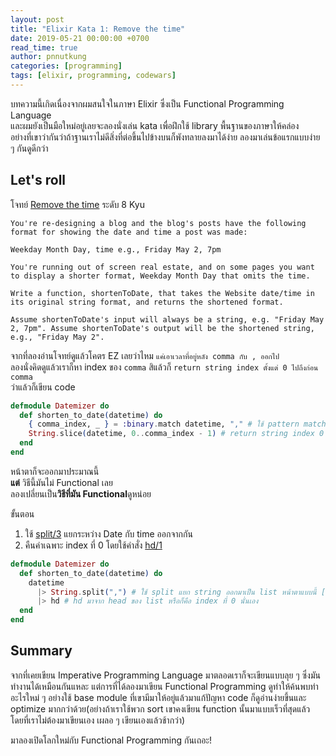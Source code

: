 ```yaml
---
layout: post
title: "Elixir Kata 1: Remove the time"
date: 2019-05-21 00:00:00 +0700
read_time: true
author: pnnutkung
categories: [programming]
tags: [elixir, programming, codewars]
---
```


บทความนี้เกิดเนื่องจากผมสนใจในภาษา Elixir ซึ่งเป็น Functional Programming Language  
และผมยังเป็นมือใหม่อยู่เลยจะลองนั่งเล่น kata เพื่อฝึกใช้ library พื้นฐานของภาษาให้คล่อง  
อย่างที่เขาว่ากันว่าถ้าฐานเราไม่ดีสิ่งที่ต่อขึ้นไปข้างบนก็พังทลายลงมาได้ง่าย ลองมาเล่นข้อแรกแบบง่าย ๆ กันดูดีกว่า

## Let's roll

โจทย์ [Remove the time](https://www.codewars.com/kata/56b0ff16d4aa33e5bb00008e) ระดับ 8 Kyu

```text
You're re-designing a blog and the blog's posts have the following format for showing the date and time a post was made:

Weekday Month Day, time e.g., Friday May 2, 7pm

You're running out of screen real estate, and on some pages you want to display a shorter format, Weekday Month Day that omits the time.

Write a function, shortenToDate, that takes the Website date/time in its original string format, and returns the shortened format.

Assume shortenToDate's input will always be a string, e.g. "Friday May 2, 7pm". Assume shortenToDate's output will be the shortened string, e.g., "Friday May 2".
```

จากที่ลองอ่านโจทย์ดูแล้วโคตร EZ เลยว่าไหม `แค่เอาเวลาที่อยู่หลัง comma กับ , ออกไป`  
ลองนั่งคิดดูแล้วเราก็หา index ของ `comma` สิแล้วก็ `return string index ตั้งแต่ 0 ไปถึงก่อน comma`  
ว่าแล้วก็เขียน code

```elixir
defmodule Datemizer do
  def shorten_to_date(datetime) do
    { comma_index, _ } = :binary.match datetime, "," # ใช้ pattern matching เอา index ของ comma
    String.slice(datetime, 0..comma_index - 1) # return string index 0 จนไปถึงก่อน comma
  end
end
```

หน้าตาก็จะออกมาประมาณนี้  
**แต่** วิธีนี้มันไม่ Functional เลย  
ลองเปลี่ยนเป็น**วิธีที่มัน Functional**ดูหน่อย

ขั้นตอน

1. ใช้ [split/3](https://hexdocs.pm/elixir/String.html#split/3) แยกระหว่าง Date กับ time ออกจากกัน
2. คืนค่าเฉพาะ index ที่ 0 โดยใช้คำสั่ง [hd/1](https://hexdocs.pm/elixir/Kernel.html?#hd/1)

```elixir
defmodule Datemizer do
  def shorten_to_date(datetime) do
    datetime
      |> String.split(",") # ใช้ split แยก string ออกมาเป็น list หน้าตาแบบนี้ ["Friday May 2", " 7 pm"]
      |> hd # hd มาจาก head ของ list หรือก็คือ index ที่ 0 นั่นเอง
  end
end
```

## Summary

จากที่เคยเขียน Imperative Programming Language มาตลอดเราก็จะเขียนแบบลุย ๆ ซึ่งมันทำงานได้เหมือนกันแหละ แต่การที่ได้ลองมาเขียน Functional Programming ดูทำให้ค้นพบท่าอะไรใหม่ ๆ อย่างใช้ base module ที่เขามีมาให้อยู่แล้วมาแก้ปัญหา code ก็ดูอ่านง่ายขึ้นและ optimize มากกว่าด้วย(อย่างถ้าเราใช้พวก sort เขาคงเขียน function นั้นมาแบบเร็วที่สุดแล้วโดยที่เราไม่ต้องมาเขียนเอง เผลอ ๆ เขียนเองแล้วช้ากว่า)

มาลองเปิดโลกใหม่กับ Functional Programming กันเถอะ!
